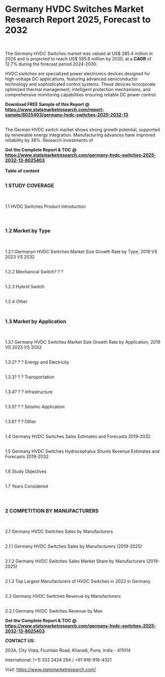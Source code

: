 <h1>Germany HVDC Switches Market Research Report 2025, Forecast to 2032</h1><br/><p>The Germany HVDC Switches market was valued at US$ 285.4 million in 2024 and is projected to reach US$ 585.6 million by 2030, at a <strong>CAGR</strong> of 12.7% during the forecast period 2024-2030.</p><p>
 
 HVDC switches are specialized power electronics devices designed for high-voltage DC applications, featuring advanced semiconductor technology and sophisticated control systems. These devices incorporate optimized thermal management, intelligent protection mechanisms, and comprehensive monitoring capabilities ensuring reliable DC power control.</p><div><b>Download FREE Sample of this Report @ <a href="https://www.statsmarketresearch.com/download-free-sample/8025403/germany-hvdc-switches-2025-2032-13">https://www.statsmarketresearch.com/report-sample/8025403/germany-hvdc-switches-2025-2032-13</a></b></div><br><p>
 
 The German HVDC switch market shows strong growth potential, supported by renewable energy integration. Manufacturing advances have improved reliability by 38%. Research investments of</p><div><b>Get the Complete Report & TOC @ <a href="https://www.statsmarketresearch.com/germany-hvdc-switches-2025-2032-13-8025403">https://www.statsmarketresearch.com/germany-hvdc-switches-2025-2032-13-8025403</a></b></div><br><b>Table of content</b><p><h2><span style="font-size:16px"><strong>1 STUDY COVERAGE</strong></span></h2><br />
 
 <p>1.1 HVDC Switches Product Introduction</p><br />
 
 <h2><span style="font-size:16px"><strong>1.2 Market by Type</strong></span></h2><br />
 
 <p>1.2.1 Germanyn HVDC Switches Market Size Growth Rate by Type, 2019 VS 2023 VS 2032<br /><br />
 
 1.2.2 Mechanical Switch? ? ? <br /><br />
 
 1.2.3 Hybrid Switch<br /><br />
 
 1.2.4 Other<br /><br />
 
 <h2><span style="font-size:16px"><strong>1.3 Market by Application</strong></span></h2><br />
 
 <p>1.3.1 Germany HVDC Switches Market Size Growth Rate by Application, 2019 VS 2023 VS 2032<br /><br />
 
 1.3.2? ? ? Energy and Electricity<br /><br />
 
 1.3.3? ? ? Transportation<br /><br />
 
 1.3.4? ? ? Infrastructure<br /><br />
 
 1.3.5? ? ? Seismic Application<br /><br />
 
 1.3.6? ? ? Other<br /><br />
 
 1.4 Germany HVDC Switches Sales Estimates and Forecasts 2019-2032<br /><br />
 
 1.5 Germany HVDC Switches Hydrocephalus Shunts Revenue Estimates and Forecasts 2019-2032<br /><br />
 
 1.6 Study Objectives<br /><br />
 
 1.7 Years Considered</p><br />
 
 <h2><span style="font-size:16px"><strong>2 COMPETITION BY MANUFACTURERS</strong></span></h2><br />
 
 <p>2.1 Germany HVDC Switches Sales by Manufacturers<br /><br />
 
 2.1.1 Germany HVDC Switches Sales by Manufacturers (2019-2025)<br /><br />
 
 2.1.2 Germany HVDC Switches Sales Market Share by Manufacturers (2019-2025)<br /><br />
 
 2.1.3 Top Largest Manufacturers of HVDC Switches in 2023 in Germany<br /><br />
 
 2.2 Germany HVDC Switches Revenue by Manufacturers<br /><br />
 
 2.2.1 Germany HVDC Switches Revenue by Man<br><div><b>Get the Complete Report & TOC @ <a href="https://www.statsmarketresearch.com/germany-hvdc-switches-2025-2032-13-8025403">https://www.statsmarketresearch.com/germany-hvdc-switches-2025-2032-13-8025403</a></b></div></p>
 
 <b>CONTACT US:</b><br>
 
 203A, City Vista, Fountain Road, Kharadi, Pune, India - 411014 <br>
 
 International: (+1) 332 2424 294 / +91 916-916-4321<br>
 
 Visit: <a href="https://www.statsmarketresearch.com/">https://www.statsmarketresearch.com/</a>
 
 <br>